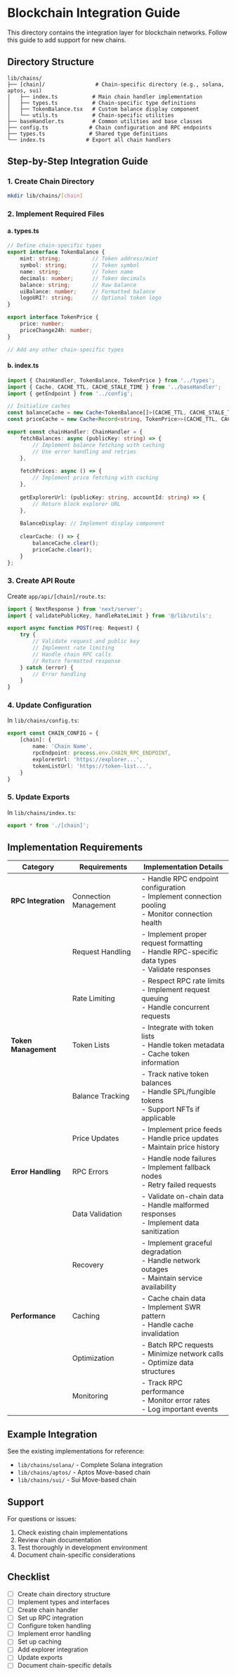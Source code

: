 # Blockchain Integration Guide

This directory contains the integration layer for blockchain networks. Follow this guide to add support for new chains.

## Directory Structure

```
lib/chains/
├── [chain]/                # Chain-specific directory (e.g., solana, aptos, sui)
│   ├── index.ts           # Main chain handler implementation
│   ├── types.ts           # Chain-specific type definitions
│   ├── TokenBalance.tsx   # Custom balance display component
│   └── utils.ts           # Chain-specific utilities
├── baseHandler.ts         # Common utilities and base classes
├── config.ts             # Chain configuration and RPC endpoints
├── types.ts              # Shared type definitions
└── index.ts             # Export all chain handlers
```

## Step-by-Step Integration Guide

### 1. Create Chain Directory
```bash
mkdir lib/chains/[chain]
```

### 2. Implement Required Files

#### a. types.ts
```typescript
// Define chain-specific types
export interface TokenBalance {
    mint: string;          // Token address/mint
    symbol: string;        // Token symbol
    name: string;          // Token name
    decimals: number;      // Token decimals
    balance: string;       // Raw balance
    uiBalance: number;     // Formatted balance
    logoURI?: string;      // Optional token logo
}

export interface TokenPrice {
    price: number;
    priceChange24h: number;
}

// Add any other chain-specific types
```

#### b. index.ts
```typescript
import { ChainHandler, TokenBalance, TokenPrice } from '../types';
import { Cache, CACHE_TTL, CACHE_STALE_TIME } from '../baseHandler';
import { getEndpoint } from '../config';

// Initialize caches
const balanceCache = new Cache<TokenBalance[]>(CACHE_TTL, CACHE_STALE_TIME);
const priceCache = new Cache<Record<string, TokenPrice>>(CACHE_TTL, CACHE_STALE_TIME);

export const chainHandler: ChainHandler = {
    fetchBalances: async (publicKey: string) => {
        // Implement balance fetching with caching
        // Use error handling and retries
    },
    
    fetchPrices: async () => {
        // Implement price fetching with caching
    },
    
    getExplorerUrl: (publicKey: string, accountId: string) => {
        // Return block explorer URL
    },
    
    BalanceDisplay: // Implement display component
    
    clearCache: () => {
        balanceCache.clear();
        priceCache.clear();
    }
};
```

### 3. Create API Route

Create `app/api/[chain]/route.ts`:
```typescript
import { NextResponse } from 'next/server';
import { validatePublicKey, handleRateLimit } from '@/lib/utils';

export async function POST(req: Request) {
    try {
        // Validate request and public key
        // Implement rate limiting
        // Handle chain RPC calls
        // Return formatted response
    } catch (error) {
        // Error handling
    }
}
```

### 4. Update Configuration

In `lib/chains/config.ts`:
```typescript
export const CHAIN_CONFIG = {
    [chain]: {
        name: 'Chain Name',
        rpcEndpoint: process.env.CHAIN_RPC_ENDPOINT,
        explorerUrl: 'https://explorer...',
        tokenListUrl: 'https://token-list...',
    }
}
```

### 5. Update Exports

In `lib/chains/index.ts`:
```typescript
export * from './[chain]';
```

## Implementation Requirements

| Category | Requirements | Implementation Details |
|----------|--------------|----------------------|
| **RPC Integration** | Connection Management | - Handle RPC endpoint configuration<br>- Implement connection pooling<br>- Monitor connection health |
| | Request Handling | - Implement proper request formatting<br>- Handle RPC-specific data types<br>- Validate responses |
| | Rate Limiting | - Respect RPC rate limits<br>- Implement request queuing<br>- Handle concurrent requests |
| **Token Management** | Token Lists | - Integrate with token lists<br>- Handle token metadata<br>- Cache token information |
| | Balance Tracking | - Track native token balances<br>- Handle SPL/fungible tokens<br>- Support NFTs if applicable |
| | Price Updates | - Implement price feeds<br>- Handle price updates<br>- Maintain price history |
| **Error Handling** | RPC Errors | - Handle node failures<br>- Implement fallback nodes<br>- Retry failed requests |
| | Data Validation | - Validate on-chain data<br>- Handle malformed responses<br>- Implement data sanitization |
| | Recovery | - Implement graceful degradation<br>- Handle network outages<br>- Maintain service availability |
| **Performance** | Caching | - Cache chain data<br>- Implement SWR pattern<br>- Handle cache invalidation |
| | Optimization | - Batch RPC requests<br>- Minimize network calls<br>- Optimize data structures |
| | Monitoring | - Track RPC performance<br>- Monitor error rates<br>- Log important events |

## Example Integration

See the existing implementations for reference:
- `lib/chains/solana/` - Complete Solana integration
- `lib/chains/aptos/` - Aptos Move-based chain
- `lib/chains/sui/` - Sui Move-based chain

## Support

For questions or issues:
1. Check existing chain implementations
2. Review chain documentation
3. Test thoroughly in development environment
4. Document chain-specific considerations

## Checklist

- [ ] Create chain directory structure
- [ ] Implement types and interfaces
- [ ] Create chain handler
- [ ] Set up RPC integration
- [ ] Configure token handling
- [ ] Implement error handling
- [ ] Set up caching
- [ ] Add explorer integration
- [ ] Update exports
- [ ] Document chain-specific details 